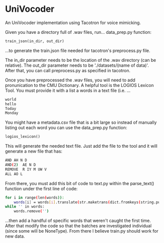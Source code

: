 # UniVocoder
An UniVocoder implementation using Tacotron for voice mimicking. 

Given you have a directory full of .wav files, run... data_prep.py function:
```python
train_json(in_dir, out_dir) 
```
...to generate the train.json file needed for tacotron's preprocess.py file. 

The in_dir parameter needs to be the location of the .wav directory (can be relative). The out_dir parameter needs to be './datasets/(name of data)'. After that, you can call preprocess.py as specified in tacotron.

Once you have preprocessed the .wav files, you will need to add pronunication to the CMU Dictionary. A helpful tool is the LOGIOS Lexicon Tool. You must provide it with a list a words in a text file (i.e. ...
```bash
world
hello
Today
Monday
```
You might have a metadata.csv file that is a bit large so instead of manually listing out each word you can use the data_prep.py function:
```python
logios_lexicon()
```
This will generate the needed text file. Just add the file to the tool and it will generate a new file that has:

```bash
AND	AH N D
AND(2)	AE N D
REMOVE	R IY M UW V
ALL	AO L
```

From there, you must add this bit of code to text.py within the parse_text() function under the first line of code:
```bash
for i in range(len(words)):
    words[i] = words[i].translate(str.maketrans(dict.fromkeys(string.punctuation)))
while '' in words:
    words.remove('')
```

...then add a handful of specific words that weren't caught the first time. After that modify the code so that the batches are investigated individual (since some will be NoneType). From there I believe train.py should work for new data.
